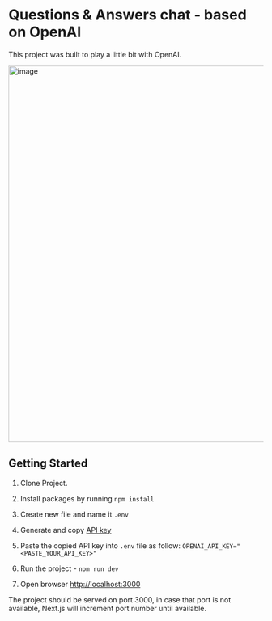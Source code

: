 # Questions & Answers chat - based on OpenAI 
This project was built to play a little bit with OpenAI.

<img width="745" alt="image" src="https://user-images.githubusercontent.com/10623307/215349766-9ca3a786-0532-496d-85ac-4d8a9e1b6663.png">

## Getting Started
1. Clone Project.
2. Install packages by running `npm install`
3. Create new file and name it `.env`
4. Generate and copy [API key](https://beta.openai.com/account/api-keys)
5. Paste the copied API key into `.env` file as follow: 
``
OPENAI_API_KEY="<PASTE_YOUR_API_KEY>"
``
6. Run the project - `npm run dev`

7. Open browser [http://localhost:3000](http://localhost:3000)

The project should be served on port 3000, in case that port is not available, Next.js will increment port number until available.